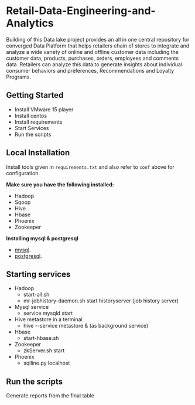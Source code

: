 # Retail-Data-Engineering-and-Analytics
Building of this Data lake project provides an all in one central repository for converged Data Platform that helps
retailers chain of stores to integrate and analyze a wide variety of online and offline customer data including the
customer data, products, purchases, orders, employees and comments data. Retailers can analyze this data to
generate insights about individual consumer behaviors and preferences, Recommendations and Loyalty Programs. 
## Getting Started
 - Install VMware 15 player 
 - Install centos
 - Install requirements
 - Start Services
 - Run the scripts
## Local Installation
Install tools given in `requirements.txt` and also refer to `conf` above for configuration.

**Make sure you have the following installed:**
- Hadoop
- Sqoop
- Hive
- Hbase
- Phoenix
- Zookeeper

**Installing mysql & postgresql**
- [mysql](https://www.digitalocean.com/community/tutorials/how-to-install-mysql-on-centos-7).
- [postgresql](https://linuxize.com/post/how-to-install-postgresql-on-centos-7/).
## Starting services 
- Hadoop
  - start-all.sh 
  - mr-jobhistory-daemon.sh start historyserver (job history server)
- Mysql service
  - service mysqld start
- Hive metastore in a terminal
  - hive --service metastore & (as background service)
- Hbase
  - start-hbase.sh 
- Zookeeper
  - zkServer.sh start
- Phoenix
  - sqlline.py localhost
## Run the scripts
   Generate reports from the final table
